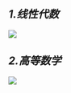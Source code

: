 ## *1.线性代数*
![](https://github.com/t-a-arnold/swi-homework/blob/gh-pages/images/11.21%20-1.png?raw=true)
## *2.高等数学*
![](https://github.com/t-a-arnold/swi-homework/blob/gh-pages/images/11.21%20-2.png?raw=true)